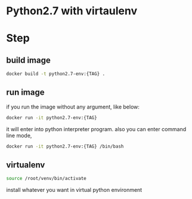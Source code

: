 Python2.7 with virtaulenv
===============

# Step

## build image

```bash
docker build -t python2.7-env:{TAG} .
```

## run image

if you run the image without any argument, like below:

```bash
docker run -it python2.7-env:{TAG}
```

it will enter into python interpreter program. also you can enter command line mode,

```bash
docker run -it python2.7-env:{TAG} /bin/bash
```
## virtualenv

```bash
source /root/venv/bin/activate
```

install whatever you want in virtual python environment

